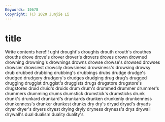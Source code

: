 ```yaml
---
Keywords: 10678
Copyright: (C) 2020 Junjie Li
---
```


# title

Write contents here!!!
ught 
drought's 
droughts 
drouth 
drouth's
drouthes 
drouths 
drove 
drove's 
drover 
drover's 
drovers 
droves 
drown 
drowned
drowning 
drowning's 
drownings 
drowns 
drowse 
drowse's 
drowsed 
drowses 
drowsier 
drowsiest
drowsily 
drowsiness 
drowsiness's 
drowsing 
drowsy 
drub 
drubbed 
drubbing 
drubbing's 
drubbings
drubs 
drudge 
drudge's 
drudged 
drudgery 
drudgery's 
drudges 
drudging 
drug 
drug's
drugged 
drugging 
druggist 
druggist's 
druggists 
drugs 
drugstore 
drugstore's 
drugstores 
druid
druid's 
druids 
drum 
drum's 
drummed 
drummer 
drummer's 
drummers 
drumming 
drums
drumstick 
drumstick's 
drumsticks 
drunk 
drunk's 
drunkard 
drunkard's 
drunkards 
drunken 
drunkenly
drunkenness 
drunkenness's 
drunker 
drunkest 
drunks 
dry 
dry's 
dryad 
dryad's 
dryads
dryer 
dryer's 
dryers 
dryest 
drying 
dryly 
dryness 
dryness's 
drys 
drywall
drywall's 
dual 
dualism 
duality 
duality's 
